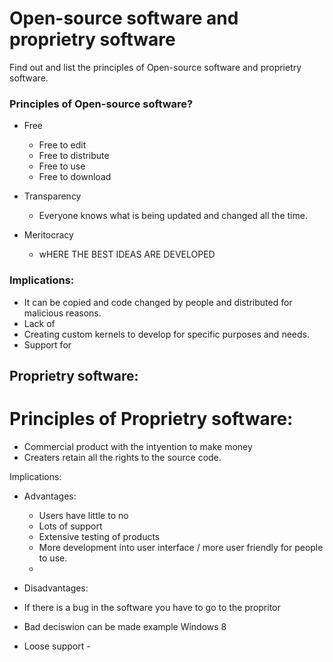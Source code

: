 # Open-source software and proprietry software

Find out and list the principles of Open-source software and proprietry software.

### Principles of Open-source software?
- Free
  - Free to edit
  - Free to distribute
  - Free to use
  - Free to download
  
- Transparency
  - Everyone knows what is being updated and changed all the time.

- Meritocracy
  - wHERE THE BEST IDEAS ARE DEVELOPED
  
 



### Implications:

- It can be copied and code changed
by people and distributed for 
malicious reasons.
- Lack of 
- Creating custom kernels to develop for 
specific purposes and needs.
- Support for 



## Proprietry software:

# Principles of Proprietry software:

- Commercial product with the intyention to make money
- Creaters retain all the rights to the source code.


Implications:
- Advantages:
  - Users have little to no 
  - Lots of support 
  - Extensive testing of products
  - More development into user interface / more user friendly for people to use.
  - 

 - Disadvantages:
  - If there is a bug in the software you have to go to the propritor
  - Bad deciswion can be made example Windows 8
  - Loose support - 
  
  
  
